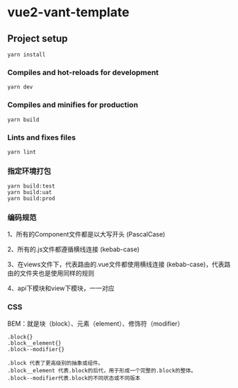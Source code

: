 # vue2-vant-template

## Project setup
```
yarn install
```

### Compiles and hot-reloads for development
```
yarn dev
```

### Compiles and minifies for production
```
yarn build
```

### Lints and fixes files
```
yarn lint
```

### 指定环境打包
```
yarn build:test
yarn build:uat
yarn build:prod
```

### 编码规范

1、所有的Component文件都是以大写开头 (PascalCase)

2、所有的.js文件都遵循横线连接 (kebab-case)

3、在views文件下，代表路由的.vue文件都使用横线连接 (kebab-case)，代表路由的文件夹也是使用同样的规则

4、api下模块和view下模块，一一对应

### CSS
BEM：就是块（block）、元素（element）、修饰符（modifier）
```
.block{}
.block__element{}
.block--modifier{}

.block 代表了更高级别的抽象或组件。
.block__element 代表.block的后代，用于形成一个完整的.block的整体。
.block--modifier代表.block的不同状态或不同版本
```
